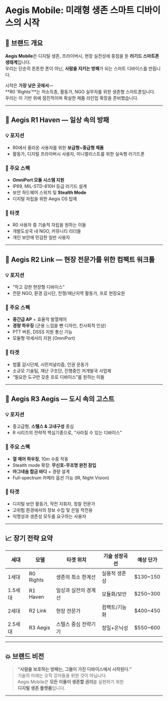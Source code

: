 # Aegis Mobile: 미래형 생존 스마트 디바이스의 시작

## 🌱 브랜드 개요

**Aegis Mobile**은 디지털 생존, 프라이버시, 현장 실전성에 중점을 둔 **러기드 스마트폰 생태계**입니다.\
우리는 단순히 튼튼한 폰이 아닌, **사람을 지키는 방패**가 되는 스마트 디바이스를 만듭니다.

시작은 **가장 낮은 곳에서**—\
\*\*R0 'Rights'\*\*는 저소득층, 활동가, NGO 실무자를 위한 생존형 스마트폰입니다.\
우리는 이 기반 위에 점진적이며 확실한 제품 라인업 확장을 준비했습니다.

---

## 📱 Aegis R1 Haven — 일상 속의 방패

### 💡 포지션

- R0에서 올라온 사용자를 위한 **보급형\~중급형 제품**
- 활동가, 디지털 프라이버시 사용자, 미니멀리스트를 위한 실속형 러기드폰

### 🔧 주요 스펙

- **OmniPort 모듈 시스템 지원**
- IP69, MIL-STD-810H 등급 러기드 설계
- 보안 하드웨어 스위치 및 **Stealth Mode**
- 디지털 자립을 위한 Aegis OS 탑재

### 🎯 타겟

- R0 사용자 중 기술적 자립을 원하는 이들
- 개발도상국 내 NGO, 커뮤니티 리더들
- 개인 보안에 민감한 일반 사용자

---

## 📱 Aegis R2 Link — 현장 전문가를 위한 컴팩트 워크툴

### 💡 포지션

- “작고 강한 현장형 디바이스”
- 전문 NGO, 환경 감시단, 전쟁/재난지역 활동가, 프로 현장요원

### 🔧 주요 스펙

- **중간급 AP** + 효율적 발열제어
- **경량 하우징** (군용 느낌을 뺀 디자인, 친사회적 인상)
- PTT 버튼, DSSS 지원 통신 기능
- 모듈형 악세서리 지원 (OmniPort)

### 🎯 타겟

- 법률 감시단체, 시민저널리즘, 인권 운동가
- 소규모 기술팀, 재난 구조단, 진행중인 저개발국 사업체
- “필요한 도구만 갖춘 프로 디바이스”를 원하는 이들

---

## 📱 Aegis R3 Aegis — 도시 속의 고스트

### 💡 포지션

- 중고급형, **스텔스 & 고내구성** 중심
- R 시리즈의 전략적 핵심기종으로, “사라질 수 있는 디바이스”

### 🔧 주요 스펙

- **열 제어 하우징**, 10m 수중 작동
- Stealth mode 확장: **무신호-무조명 완전 잠입**
- **마그네슘 합금 바디** + 경량 설계
- Full-spectrum 카메라 옵션 가능 (IR, Night Vision)

### 🎯 타겟

- 디지털 보안 활동가, 작전 지휘자, 정찰 전문가
- 고위험 환경에서의 정보 수집 및 은밀 작전용
- 익명성과 생존성 모두를 요구하는 사용자

---

## 📈 장기 전략 요약

| 세대    | 모델        | 타겟 위치       | 기술 성장곡선 | 예상 단가      |
| ----- | --------- | ----------- | ------- | ---------- |
| 1세대   | R0 Rights | 생존의 최소 한계선  | 실용적 생존성 | \$130\~150 |
| 1.5세대 | R1 Haven  | 일상과 실전의 경계선 | 모듈화/보안  | \$250\~300 |
| 2세대   | R2 Link   | 현장 전문가      | 컴팩트/기능화 | \$400\~450 |
| 2.5세대 | R3 Aegis  | 스텔스 중심 전략기기 | 정밀+은닉성  | \$550\~600 |

---

## 💥 브랜드 비전

> **“사람을 보호하는 방패는, 그들이 가진 디바이스에서 시작된다.”**\
> 기술의 미래는 오직 강자들을 위한 것이 아닙니다.\
> Aegis Mobile은 **모든 이들이 생존할 권리**를 실현하기 위한\
> **디지털 생존 플랫폼**입니다.

---
